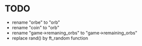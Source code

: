 # TODO

- rename "orbe" to "orb"
- rename "coin" to "orb"
- rename "game->remaning_orbs" to "game->remaining_orbs"
- replace rand() by ft_random function
